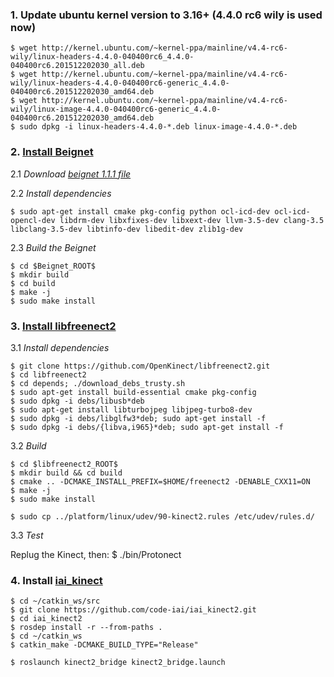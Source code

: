 ### 1. Update ubuntu kernel version to 3.16+ (4.4.0 rc6 wily is used now)
	
	$ wget http://kernel.ubuntu.com/~kernel-ppa/mainline/v4.4-rc6-wily/linux-headers-4.4.0-040400rc6_4.4.0-040400rc6.201512202030_all.deb
	$ wget http://kernel.ubuntu.com/~kernel-ppa/mainline/v4.4-rc6-wily/linux-headers-4.4.0-040400rc6-generic_4.4.0-040400rc6.201512202030_amd64.deb
	$ wget http://kernel.ubuntu.com/~kernel-ppa/mainline/v4.4-rc6-wily/linux-image-4.4.0-040400rc6-generic_4.4.0-040400rc6.201512202030_amd64.deb
	$ sudo dpkg -i linux-headers-4.4.0-*.deb linux-image-4.4.0-*.deb

### 2. [Install Beignet](https://www.freedesktop.org/wiki/Software/Beignet/)

2.1 *Download [beignet 1.1.1 file](https://01.org/sites/default/files/beignet-1.1.1-source.tar.gz)*

2.2 *Install dependencies*

	$ sudo apt-get install cmake pkg-config python ocl-icd-dev ocl-icd-opencl-dev libdrm-dev libxfixes-dev libxext-dev llvm-3.5-dev clang-3.5 libclang-3.5-dev libtinfo-dev libedit-dev zlib1g-dev
	
2.3 *Build the Beignet*

	$ cd $Beignet_ROOT$
	$ mkdir build
	$ cd build
	$ make -j
	$ sudo make install

### 3. [Install libfreenect2](https://github.com/OpenKinect/libfreenect2/blob/master/README.md#linux)

3.1 *Install dependencies*

	$ git clone https://github.com/OpenKinect/libfreenect2.git
	$ cd libfreenect2
	$ cd depends; ./download_debs_trusty.sh
	$ sudo apt-get install build-essential cmake pkg-config
	$ sudo dpkg -i debs/libusb*deb
	$ sudo apt-get install libturbojpeg libjpeg-turbo8-dev
	$ sudo dpkg -i debs/libglfw3*deb; sudo apt-get install -f
	$ sudo dpkg -i debs/{libva,i965}*deb; sudo apt-get install -f
 
3.2 *Build*

	$ cd $libfreenect2_ROOT$
	$ mkdir build && cd build
	$ cmake .. -DCMAKE_INSTALL_PREFIX=$HOME/freenect2 -DENABLE_CXX11=ON
	$ make -j
	$ sudo make install
	
	$ sudo cp ../platform/linux/udev/90-kinect2.rules /etc/udev/rules.d/

3.3 *Test*

Replug the Kinect, then:
	$ ./bin/Protonect
	
### 4. Install [iai_kinect](https://github.com/code-iai/iai_kinect2)
	$ cd ~/catkin_ws/src
	$ git clone https://github.com/code-iai/iai_kinect2.git
	$ cd iai_kinect2
	$ rosdep install -r --from-paths .
	$ cd ~/catkin_ws
	$ catkin_make -DCMAKE_BUILD_TYPE="Release"

 	$ roslaunch kinect2_bridge kinect2_bridge.launch
